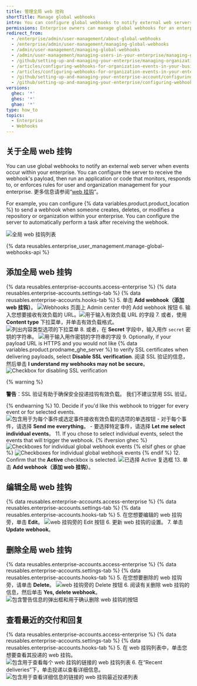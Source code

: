 ```yaml
---
title: 管理全局 web 挂钩
shortTitle: Manage global webhooks
intro: You can configure global webhooks to notify external web servers when events occur within your enterprise.
permissions: Enterprise owners can manage global webhooks for an enterprise account.
redirect_from:
  - /enterprise/admin/user-management/about-global-webhooks
  - /enterprise/admin/user-management/managing-global-webhooks
  - /admin/user-management/managing-global-webhooks
  - /admin/user-management/managing-users-in-your-enterprise/managing-global-webhooks
  - /github/setting-up-and-managing-your-enterprise/managing-organizations-in-your-enterprise-account/configuring-webhooks-for-organization-events-in-your-enterprise-account
  - /articles/configuring-webhooks-for-organization-events-in-your-business-account
  - /articles/configuring-webhooks-for-organization-events-in-your-enterprise-account
  - /github/setting-up-and-managing-your-enterprise-account/configuring-webhooks-for-organization-events-in-your-enterprise-account
  - /github/setting-up-and-managing-your-enterprise/configuring-webhooks-for-organization-events-in-your-enterprise-account
versions:
  ghec: '*'
  ghes: '*'
  ghae: '*'
type: how_to
topics:
  - Enterprise
  - Webhooks
---
```


## 关于全局 web 挂钩

You can use global webhooks to notify an external web server when events occur within your enterprise. You can configure the server to receive the webhook's payload, then run an application or code that monitors, responds to, or enforces rules for user and organization management for your enterprise. 更多信息请参阅“[web 挂钩](/developers/webhooks-and-events/webhooks)”。

For example, you can configure {% data variables.product.product_location %} to send a webhook when someone creates, deletes, or modifies a repository or organization within your enterprise. You can configure the server to automatically perform a task after receiving the webhook.

![全局 web 挂钩列表](/assets/images/enterprise/site-admin-settings/list-of-global-webhooks.png)

{% data reusables.enterprise_user_management.manage-global-webhooks-api %}

## 添加全局 web 挂钩

{% data reusables.enterprise-accounts.access-enterprise %}
{% data reusables.enterprise-accounts.settings-tab %}
{% data reusables.enterprise-accounts.hooks-tab %}
5. 单击 **Add webhook（添加 web 挂钩）**。 ![Webhooks 页面上 Admin center 中的 Add webhook 按钮](/assets/images/enterprise/site-admin-settings/add-global-webhook-button.png)
6. 输入您想要接收有效负载的 URL。![用于输入有效负载 URL 的字段](/assets/images/enterprise/site-admin-settings/add-global-webhook-payload-url.png)
7. 或者，使用 **Content type** 下拉菜单，并单击有效负载格式。 ![列出内容类型选项的下拉菜单](/assets/images/enterprise/site-admin-settings/add-global-webhook-content-type-dropdown.png)
8. 或者，在 **Secret** 字段中，输入用作 `secret` 密钥的字符串。 ![用于输入用作密钥的字符串的字段](/assets/images/enterprise/site-admin-settings/add-global-webhook-secret.png)
9. Optionally, if your payload URL is HTTPS and you would not like {% data variables.product.prodname_ghe_server %} to verify SSL certificates when delivering payloads, select **Disable SSL verification**. 阅读 SSL 验证的信息，然后单击 **I understand my webhooks may not be secure**。 ![Checkbox for disabling SSL verification](/assets/images/enterprise/site-admin-settings/add-global-webhook-disable-ssl-button.png)

  {% warning %}

  **警告**：SSL 验证有助于确保安全投递挂钩有效负载。 我们不建议禁用 SSL 验证。

  {% endwarning %}
10. Decide if you'd like this webhook to trigger for every event or for selected events. ![包含用于为每个事件或选定事件接收有效负载的选项的单选按钮](/assets/images/enterprise/site-admin-settings/add-global-webhook-select-events.png)
    - 对于每个事件，请选择 **Send me everything**。
    - 要选择特定事件，请选择 **Let me select individual events**。
11. If you chose to select individual events, select the events that will trigger the webhook.
      {% ifversion ghec %}
      ![Checkboxes for individual global webhook events](/assets/images/enterprise/site-admin-settings/add-global-webhook-select-individual-events.png)
      {% elsif ghes or ghae %}
      ![Checkboxes for individual global webhook events](/assets/images/enterprise/site-admin-settings/add-global-webhook-select-individual-events-ghes-and-ae.png)
      {% endif %}
12. Confirm that the **Active** checkbox is selected. ![已选择 Active 复选框](/assets/images/help/business-accounts/webhook-active.png)
13. 单击 **Add webhook（添加 web 挂钩）**。

## 编辑全局 web 挂钩

{% data reusables.enterprise-accounts.access-enterprise %}
{% data reusables.enterprise-accounts.settings-tab %}
{% data reusables.enterprise-accounts.hooks-tab %}
5. 在您想要编辑的 web 挂钩旁，单击 **Edit**。 ![web 挂钩旁的 Edit 按钮](/assets/images/enterprise/site-admin-settings/edit-global-webhook-button.png)
6. 更新 web 挂钩的设置。
7. 单击 **Update webhook**。

## 删除全局 web 挂钩

{% data reusables.enterprise-accounts.access-enterprise %}
{% data reusables.enterprise-accounts.settings-tab %}
{% data reusables.enterprise-accounts.hooks-tab %}
5. 在您想要删除的 web 挂钩旁，请单击 **Delete**。 ![web 挂钩旁的 Delete 按钮](/assets/images/enterprise/site-admin-settings/delete-global-webhook-button.png)
6. 阅读有关删除 web 挂钩的信息，然后单击 **Yes, delete webhook**。 ![包含警告信息的弹出框和用于确认删除 web 挂钩的按钮](/assets/images/enterprise/site-admin-settings/confirm-delete-global-webhook.png)

## 查看最近的交付和回复

{% data reusables.enterprise-accounts.access-enterprise %}
{% data reusables.enterprise-accounts.settings-tab %}
{% data reusables.enterprise-accounts.hooks-tab %}
5. 在 web 挂钩列表中，单击您想要查看其投递的 web 挂钩。 ![包含用于查看每个 web 挂钩的链接的 web 挂钩列表](/assets/images/enterprise/site-admin-settings/click-global-webhook.png)
6. 在“Recent deliveries”下，单击投递以查看详细信息。 ![包含用于查看详细信息的链接的 web 挂钩最近投递列表](/assets/images/enterprise/site-admin-settings/global-webhooks-recent-deliveries.png)
